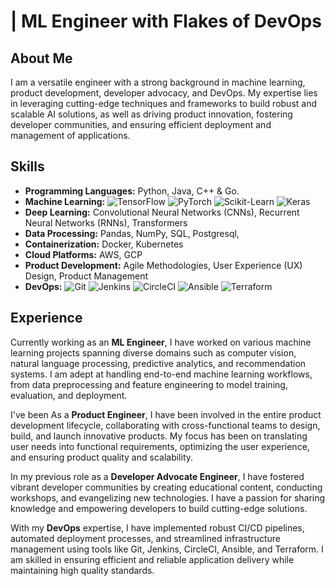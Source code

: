 # <Your Name> | ML Engineer with Flakes of DevOps

## About Me
I am a versatile engineer with a strong background in machine learning, product development, developer advocacy, and DevOps. My expertise lies in leveraging cutting-edge techniques and frameworks to build robust and scalable AI solutions, as well as driving product innovation, fostering developer communities, and ensuring efficient deployment and management of applications.

## Skills
- **Programming Languages:** Python, Java, C++ & Go.
- **Machine Learning:** <img src="https://img.shields.io/badge/TensorFlow-FF6F00?style=flat&logo=tensorflow&logoColor=white" alt="TensorFlow" /> <img src="https://img.shields.io/badge/PyTorch-EE4C2C?style=flat&logo=pytorch&logoColor=white" alt="PyTorch" /> <img src="https://img.shields.io/badge/ScikitLearn-F7931E?style=flat&logo=scikit-learn&logoColor=white" alt="Scikit-Learn" /> <img src="https://img.shields.io/badge/Keras-D00000?style=flat&logo=keras&logoColor=white" alt="Keras" />
- **Deep Learning:** Convolutional Neural Networks (CNNs), Recurrent Neural Networks (RNNs), Transformers
- **Data Processing:** Pandas, NumPy, SQL, Postgresql, 
- **Containerization:** Docker, Kubernetes
- **Cloud Platforms:** AWS, GCP
- **Product Development:** Agile Methodologies, User Experience (UX) Design, Product Management
- **DevOps:** <img src="https://img.shields.io/badge/Git-F05032?style=flat&logo=git&logoColor=white" alt="Git" /> <img src="https://img.shields.io/badge/Jenkins-D24939?style=flat&logo=jenkins&logoColor=white" alt="Jenkins" /> <img src="https://img.shields.io/badge/CircleCI-343534?style=flat&logo=circleci&logoColor=white" alt="CircleCI" /> <img src="https://img.shields.io/badge/Ansible-EE0000?style=flat&logo=ansible&logoColor=white" alt="Ansible" /> <img src="https://img.shields.io/badge/Terraform-7B42BC?style=flat&logo=terraform&logoColor=white" alt="Terraform" />

## Experience
Currently working as an **ML Engineer**, I have worked on various machine learning projects spanning diverse domains such as computer vision, natural language processing, predictive analytics, and recommendation systems. I am adept at handling end-to-end machine learning workflows, from data preprocessing and feature engineering to model training, evaluation, and deployment.

I've been As a **Product Engineer**, I have been involved in the entire product development lifecycle, collaborating with cross-functional teams to design, build, and launch innovative products. My focus has been on translating user needs into functional requirements, optimizing the user experience, and ensuring product quality and scalability.

In my previous role as a **Developer Advocate Engineer**, I have fostered vibrant developer communities by creating educational content, conducting workshops, and evangelizing new technologies. I have a passion for sharing knowledge and empowering developers to build cutting-edge solutions.

With my **DevOps** expertise, I have implemented robust CI/CD pipelines, automated deployment processes, and streamlined infrastructure management using tools like Git, Jenkins, CircleCI, Ansible, and Terraform. I am skilled in ensuring efficient and reliable application delivery while maintaining high quality standards.
